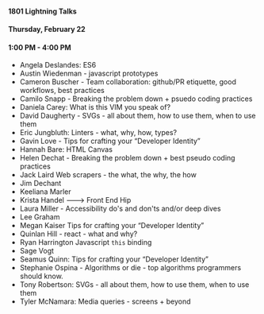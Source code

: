 #### 1801 Lightning Talks
#### Thursday, February 22
#### 1:00 PM - 4:00 PM

- Angela Deslandes: ES6
- Austin Wiedenman - javascript prototypes
- Cameron Buscher - Team collaboration: github/PR etiquette, good workflows, best practices
- Camilo Snapp - Breaking the problem down + psuedo coding practices
- Daniela Carey: What is this VIM you speak of?
- David Daugherty - SVGs - all about them, how to use them, when to use them
- Eric Jungbluth: Linters - what, why, how, types?
- Gavin Love - Tips for crafting your “Developer Identity”
- Hannah Bare: HTML Canvas
- Helen Dechat - Breaking the problem down + best pseudo coding practices
- Jack Laird  Web scrapers - the what, the why, the how
- Jim Dechant
- Keeliana Marler
- Krista Handel ---> Front End Hip  
- Laura Miller - Accessibility do's and don'ts and/or deep dives
- Lee Graham
- Megan Kaiser  Tips for crafting your “Developer Identity”
- Quinlan Hill - react - what and why?
- Ryan Harrington Javascript `this` binding
- Sage Vogt
- Seamus Quinn: Tips for crafting your “Developer Identity”
- Stephanie Ospina - Algorithms or die - top algorithms programmers should know.
- Tony Robertson: SVGs - all about them, how to use them, when to use them
- Tyler McNamara: Media queries - screens + beyond
